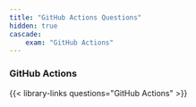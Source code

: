```yaml
---
title: "GitHub Actions Questions"
hidden: true
cascade:
    exam: "GitHub Actions"
---
```


### GitHub Actions

{{< library-links questions="GitHub Actions" >}}
